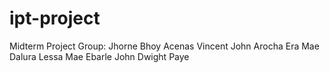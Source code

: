 # ipt-project

Midterm Project Group: 
Jhorne Bhoy Acenas
Vincent John Arocha
Era Mae Dalura
Lessa Mae Ebarle
John Dwight Paye
